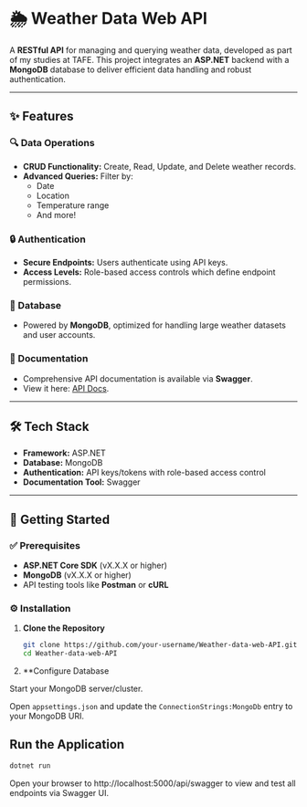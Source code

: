 # 🌦️ Weather Data Web API

A **RESTful API** for managing and querying weather data, developed as part of my studies at TAFE. This project integrates an **ASP.NET** backend with a **MongoDB** database to deliver efficient data handling and robust authentication.

---

## ✨ Features

### 🔍 Data Operations
- **CRUD Functionality:** Create, Read, Update, and Delete weather records.
- **Advanced Queries:** Filter by:
  - Date
  - Location
  - Temperature range
  - And more!

### 🔒 Authentication
- **Secure Endpoints:** Users authenticate using API keys.
- **Access Levels:** Role-based access controls which define endpoint permissions.

### 💾 Database
- Powered by **MongoDB**, optimized for handling large weather datasets and user accounts.

### 📄 Documentation
- Comprehensive API documentation is available via **Swagger**.
- View it here: [API Docs](https://pgnw.github.io/Weather-data-web-API/).

---

## 🛠️ Tech Stack
- **Framework:** ASP.NET
- **Database:** MongoDB
- **Authentication:** API keys/tokens with role-based access control
- **Documentation Tool:** Swagger

---

## 🚀 Getting Started

### ✅ Prerequisites
- **ASP.NET Core SDK** (vX.X.X or higher)
- **MongoDB** (vX.X.X or higher)
- API testing tools like **Postman** or **cURL**

### ⚙️ Installation

1. **Clone the Repository**
   ```bash
   git clone https://github.com/your-username/Weather-data-web-API.git
   cd Weather-data-web-API
   
2. **Configure Database

Start your MongoDB server/cluster.

Open `appsettings.json` and update the `ConnectionStrings:MongoDb` entry to your MongoDB URI.

## Run the Application

```bash
dotnet run
```
Open your browser to http://localhost:5000/api/swagger to view and test all endpoints via Swagger UI.
